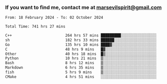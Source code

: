 ### If you want to find me, contact me at marsevilspirit@gmail.com

<!--
**marsevilspirit/marsevilspirit** is a ✨ _special_ ✨ repository because its `README.md` (this file) appears on your GitHub profile.

Here are some ideas to get you started:

- 🔭 I’m currently working on ...
- 🌱 I’m currently learning ...
- 👯 I’m looking to collaborate on ...
- 🤔 I’m looking for help with ...
- 💬 Ask me about ...
- 📫 How to reach me: ...
- 😄 Pronouns: ...
- ⚡ Fun fact: ...
-->
<!--START_SECTION:waka-->

```txt
From: 18 February 2024 - To: 02 October 2024

Total Time: 741 hrs 27 mins

C++                        264 hrs 57 mins █████████░░░░░░░░░░░░░░░░   35.74 %
sh                         182 hrs 33 mins ██████░░░░░░░░░░░░░░░░░░░   24.62 %
Go                         135 hrs 10 mins ████▓░░░░░░░░░░░░░░░░░░░░   18.23 %
C                          48 hrs 9 mins   █▓░░░░░░░░░░░░░░░░░░░░░░░   06.50 %
Other                      40 hrs 18 mins  █▒░░░░░░░░░░░░░░░░░░░░░░░   05.44 %
Python                     10 hrs 21 mins  ▒░░░░░░░░░░░░░░░░░░░░░░░░   01.40 %
Bash                       8 hrs 12 mins   ▒░░░░░░░░░░░░░░░░░░░░░░░░   01.11 %
Markdown                   6 hrs 35 mins   ▒░░░░░░░░░░░░░░░░░░░░░░░░   00.89 %
fish                       5 hrs 9 mins    ▒░░░░░░░░░░░░░░░░░░░░░░░░   00.69 %
CMake                      4 hrs 51 mins   ░░░░░░░░░░░░░░░░░░░░░░░░░   00.65 %
```

<!--END_SECTION:waka-->
